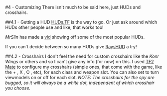 #4 - Customizing
There isn't much to be said here, just HUDs and crosshairs.

##4.1 - Getting a HUD
[HUDs.TF](http://huds.tf/ "HUDs TF") is the way to go. Or just ask around which HUDs other people use and like, that works too!

_MrSlin_ has made a [vid](https://youtu.be/7lTpJu79T-4 "TF2 - How to Pick a HUD - Finding One that Suits Your Needs by MrSlin") showing off some of the most popular HUDs.

If you can't decide between so many HUDs give    [RaysHUD](https://github.com/raysfire/rayshud "RaysHUD GitHub repo") a try!

##4.2 - Crosshairs
I don't feel the need for custom crosshairs like the _Konr Wings_ or others and so I can't give any info (for now) on this.
I used [TF2 Mate](http://clugu.com/tf2mate/ "TF2 Mate by compton") to configure my crosshairs (simple ones, that come with the game, like the + , X , O , etc), for each class and weapon slot. You can also set to turn viewmodels on or off for each slot.
*NOTE: The crosshairs for the spy are bugged, so it will always be a white dot, independent of which crosshair you choose.*

